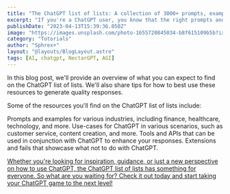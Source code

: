 ```yaml
---
title: "The ChatGPT list of lists: A collection of 3000+ prompts, examples, use-cases, tools, APIs, extensions, fails and other resources."
excerpt: "If you're a ChatGPT user, you know that the right prompts and examples can make all the difference in generating quality responses. But finding the right prompts and examples can be a challenge. That's why we've put together the ChatGPT list of lists, a collection of 3000+ prompts, examples, use-cases, tools, APIs, extensions, fails, and other resources. Whether you're just starting out with ChatGPT or you're a seasoned pro, this list will help you take your ChatGPT game to the next level."
publishDate: "2023-04-13T15:39:36.050Z"
image: "https://images.unsplash.com/photo-1655720845034-b8f615109b5b?ixlib=rb-4.0.3&ixid=MnwxMjA3fDB8MHxwaG90by1wYWdlfHx8fGVufDB8fHx8&auto=format&fit=crop&w=1032&q=80"
category: "Tutorials"
author: "Sphrex+"
layout: "@layouts/BlogLayout.astro"
tags: [AI, chatgpt, NectarGPT, AGI]
---
```


In this blog post, we'll provide an overview of what you can expect to find on the ChatGPT list of lists. We'll also share tips for how to best use these resources to generate quality responses.

Some of the resources you'll find on the ChatGPT list of lists include:

Prompts and examples for various industries, including finance, healthcare, technology, and more.
Use-cases for ChatGPT in various scenarios, such as customer service, content creation, and more.
Tools and APIs that can be used in conjunction with ChatGPT to enhance your responses.
Extensions and fails that showcase what not to do with ChatGPT.

[Whether you're looking for inspiration, guidance, or just a new perspective on how to use ChatGPT, the ChatGPT list of lists has something for everyone. So what are you waiting for? Check it out today and start taking your ChatGPT game to the next level!](https://medium.com/mlearning-ai/the-chatgpt-list-of-lists-a-collection-of-1500-useful-mind-blowing-and-strange-use-cases-8b14c35eb)